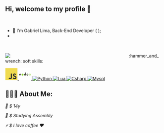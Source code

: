 ## Hi, welcome to my profile 👋
<br>
 
- 🍃 I'm Gabriel Lima, Back-End Developer ( );
- 
 
 
 <br>
  <br>
    <img src="https://user-images.githubusercontent.com/92191800/173620239-488926cf-9aea-4fd7-bc39-3944c07068a1.png" width="400"

<h2 align="left">:hammer_and_wrench: soft skills:</h2>
<p align="left">
    <a href="https://developer.mozilla.org/en-US/docs/Web/JavaScript" target="_blank"> <img src="https://raw.githubusercontent.com/devicons/devicon/master/icons/javascript/javascript-original.svg" alt="javascript" width="40" height="40"/> </a>
      <a href="https://nodejs.org" target="_blank"> <img src="https://raw.githubusercontent.com/devicons/devicon/master/icons/nodejs/nodejs-original-wordmark.svg" alt="nodejs" width="40" height="40"/> </a>
  <a href="https://www.python.org/" target="-_blank"> <img src="https://cdn.jsdelivr.net/gh/devicons/devicon/icons/python/python-original-wordmark.svg" alt="Python" width="40" height="40"/> </a>
  <a href="https://www.lua.org/" target="_blank"> <img src="https://cdn.jsdelivr.net/gh/devicons/devicon/icons/lua/lua-plain-wordmark.svg" alt="Lua" width="40" height="40" /> </a>
  <a href="https://docs.microsoft.com/dotnet/csharp/" target="_blank"> <img src="https://cdn.jsdelivr.net/gh/devicons/devicon/icons/csharp/csharp-original.svg" alt="Csharp" width="40" height="40"/> </a>
<a href="https://www.mysql.com/" target="_blank"> <img src="https://cdn.jsdelivr.net/gh/devicons/devicon/icons/mysql/mysql-original-wordmark.svg" alt="Mysql" width="40" height="40"/> </a>
  
<h2 align="left">👨🏻‍💻 About Me:</h2>
  
_🧑 $ 14y_

_📖 $ Studying Assembly_

_⚡ $ I love coffee  ♥️_
